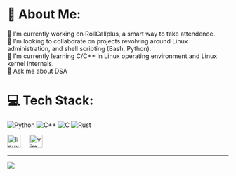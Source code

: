 # 💫 About Me:
🔭 I’m currently working on RollCallplus, a smart way to take attendence.<br>👯 I’m looking to collaborate on projects revolving around Linux administration, and shell scripting (Bash, Python).<br>🌱 I’m currently learning  C/C++ in Linux operating environment and Linux kernel internals.<br>💬 Ask me about DSA<br>


# 💻 Tech Stack:
![Python](https://img.shields.io/badge/python-3670A0?style=flat&logo=python&logoColor=ffdd54) ![C++](https://img.shields.io/badge/c++-%2300599C.svg?style=flat&logo=c%2B%2B&logoColor=white) ![C](https://img.shields.io/badge/c-%2300599C.svg?style=flat&logo=c&logoColor=white) ![Rust](https://img.shields.io/badge/rust-%23000000.svg?style=flat&logo=rust&logoColor=white)
<div align="left">
  <img src="https://cdn.jsdelivr.net/gh/devicons/devicon/icons/linux/linux-original.svg" height="30" alt="linux logo"  />
  <img width="12" />
  <img src="https://cdn.jsdelivr.net/gh/devicons/devicon/icons/vim/vim-original.svg" height="30" alt="vim logo"  />
</div>


---

[![](https://visitcount.itsvg.in/api?id=hazyq0&icon=0&color=11)](https://visitcount.itsvg.in)


